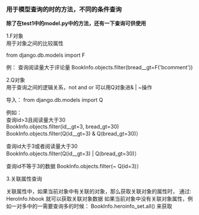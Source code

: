 ### 用于模型查询的时的方法，不同的条件查询


**除了在test1中的model.py中的方法，还有一下查询可供使用**

1.F对象   
用于对象之间的比较属性

from django.db.models import F

例： 查询阅读量大于评论量
   BookInfo.objects.filter(bread__gt=F('bcomment'))
   

2.Q对象   
用于查询之间的逻辑关系，not and or 可以用Q对象进& | ~操作

导入：
    from django.db.models import Q
    
例如：  
    查询id>3且阅读量大于30   
    BookInfo.objects.filter(id__gt=3, bread_gt=30)   
    BookInfo.objects.filter(Q(id__gt=3) & Q(bread_gt=30)）   
    
  查询id大于3或者阅读量大于30   
  BookInfo.objects.filter(Q(id__gt=3) | Q(bread_gt=30)）
    
  查询id不等于3的数据
    BookInfo.objects.filter(~ Q(id=3)）


3.关联属性查询  

关联属性中，如果当前对象中有关联的对象，那么获取关联对象的属性时，
通过: HeroInfo.hbook 就可以获取关联对象数据
如果当前对象中没有关联对象属性，例如一对多中的一需要查询多的时候：
BookInfo.heroinfo_set.all() 来获取

